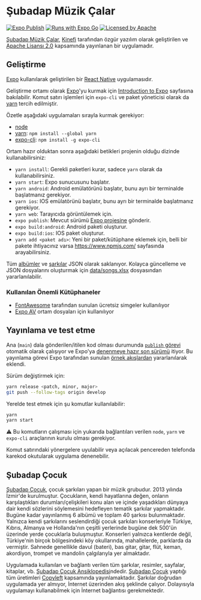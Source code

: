 # Şubadap Müzik Çalar

[![Expo Publish](https://github.com/kinefi/subadap-player/actions/workflows/main.yml/badge.svg?branch=main)](https://github.com/kinefi/subadap-player/actions/workflows/main.yml)
[![Runs with Expo Go](https://img.shields.io/badge/Runs%20with%20Expo%20Go-000.svg?logo=EXPO&labelColor=3b444c&logoColor=white&color=32ca55)](https://expo.dev/@kinefi/subadap-player)
[![Licensed by Apache](https://img.shields.io/badge/License-Apache%202.0-success.svg?labelColor=3b444c&logoColor=white&color=32ca55)](https://github.com/kinefi/subadap-player/blob/develop/LICENSE)

[Şubadap Müzik Çalar](https://github.com/kinefi/subadap-player), [Kinefi](https://github.com/kinefi) tarafından özgür yazılım olarak geliştirilen ve [Apache Lisansı 2.0](https://github.com/kinefi/subadap-player/blob/develop/LICENSE) kapsamında yayınlanan bir uygulamadır.

## Geliştirme

[Expo](https://expo.dev/) kullanılarak geliştirilen bir [React Native](https://reactnative.dev/) uygulamasıdır.

Geliştirme ortamı olarak [Expo](https://expo.dev/)'yu kurmak için [Introduction to Expo](https://docs.expo.dev/) sayfasına bakılabilir. Komut satırı işlemleri için `expo-cli` ve paket yöneticisi olarak da [yarn](https://yarnpkg.com/) tercih edilmiştir.

Özetle aşağıdaki uygulamaları sırayla kurmak gerekiyor:

- [node](https://nodejs.org/en/download/)
- [yarn](https://classic.yarnpkg.com/en/docs/install): `npm install --global yarn`
- [expo-cli](https://docs.expo.dev/workflow/expo-cli/): `npm install -g expo-cli`

Ortam hazır olduktan sonra aşağıdaki betikleri projenin olduğu dizinde kullanabilirsiniz:

- `yarn install`: Gerekli paketleri kurar, sadece `yarn` olarak da kullanabilirsiniz.
- `yarn start`: Expo sunucusunu başlatır.
- `yarn android`: Android emülatörünü başlatır, bunu ayrı bir terminalde başlatmanız gerekiyor.
- `yarn ios`: IOS emülatörünü başlatır, bunu ayrı bir terminalde başlatmanız gerekiyor.
- `yarn web`: Tarayıcıda görüntülemek için.
- `expo publish`: Mevcut sürümü [Expo projesine](https://expo.dev/@kinefi/subadap-player) gönderir.
- `expo build:android`: Android paketi oluşturur.
- `expo build:ios`: IOS paket oluşturur.
- `yarn add <paket adı>`: Yeni bir paket/kütüphane eklemek için, belli bir pakete ihtiyacınız varsa <https://www.npmjs.com/> sayfasında arayabilirsiniz.

Tüm [albümler](./data/albums.json) ve [şarkılar](./data/songs.json) JSON olarak saklanıyor. Kolayca güncelleme ve JSON dosyalarını oluşturmak için [data/songs.xlsx](./data/songs.xlsx) dosyasından yararlanılabilir.

### Kullanılan Önemli Kütüphaneler

- [FontAwesome](https://github.com/FortAwesome/react-native-fontawesome) tarafından sunulan ücretsiz simgeler kullanılıyor
- [Expo AV](https://docs.expo.dev/versions/latest/sdk/av/) ortam dosyaları için kullanılıyor

## Yayınlama ve test etme

Ana (`main`) dala gönderilen/itilen kod olması durumunda [`publish` görevi](.github/workflows/main.yml#L7) otomatik olarak çalışıyor ve Expo'ya [denenmeye hazır son sürümü](https://expo.io/@kinefi/subadap-player) itiyor. Bu yayınlama görevi Expo tarafından sunulan [örnek akışlardan](https://github.com/expo/expo-github-action#example-workflows) yararlanılarak eklendi.

Sürüm değiştirmek için:

```bash
yarn release <patch, minor, major>
git push --follow-tags origin develop
```

Yerelde test etmek için şu komutlar kullanılabilir:

```bash
yarn
yarn start
```

⚠️ Bu komutların çalışması için yukarıda bağlantıları verilen `node`, `yarn` ve `expo-cli` araçlarının kurulu olması gerekiyor.

Komut satırındaki yönergelere uyulabilir veya açılacak pencereden telefonda karekod okutularak uygulama denenebilir.

## Şubadap Çocuk

[Şubadap Çocuk](https://subadapcocuk.org), çocuk şarkıları yapan bir müzik grubudur. 2013 yılında İzmir'de kurulmuştur. Çocukların, kendi hayatlarına değen, onların karşılaştıkları durumları/çelişkileri konu alan ve içinde yaşadıkları dünyaya dair kendi sözlerini söylemesini hedefleyen tematik şarkılar yapmaktadır. Bugüne kadar yayınlanmış 6 albümü ve toplam 40 şarkısı bulunmaktadır. Yalnızca kendi şarkılarını seslendirdiği çocuk şarkıları konserleriyle Türkiye, Kıbrıs, Almanya ve Hollanda'nın çeşitli yerlerinde bugüne dek 500'ün üzerinde yerde çocuklarla buluşmuştur. Konserleri yalnızca kentlerde değil, Türkiye'nin birçok bölgesindeki köy okullarında, mahallelerde, parklarda da vermiştir. Sahnede genellikle davul (bateri), bas gitar, gitar, flüt, keman, akordiyon, trompet ve mandolin çalgılarıyla yer almaktadır.

Uygulamada kullanılan ve bağlantı verilen tüm şarkılar, resimler, sayfalar, kitaplar, vb. [Şubadap Çocuk Ansiklopedisi](http://ansiklopedi.subadapcocuk.org/index.php/%C5%9Eubadap_%C3%87ocuk_Ansiklopedisi)ndedir. [Şubadap Çocuk](https://subadapcocuk.org) yaptığı tüm üretimleri [Copyleft](http://ansiklopedi.subadapcocuk.org/index.php/Copyleft) kapsamında yayınlamaktadır. Şarkılar doğrudan uygulamada yer almıyor, İnternet üzerinden akış şeklinde çalıyor. Dolayısıyla uygulamayı kullanabilmek için İnternet bağlantısı gerekmektedir.
